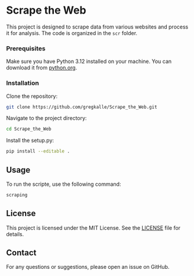 # Scrape the Web

This project is designed to scrape data from various websites and process it for analysis. The code is organized in the `scr` folder.

### Prerequisites

Make sure you have Python 3.12 installed on your machine. You can download it from [python.org](https://www.python.org/).

### Installation

Clone the repository:
```sh
git clone https://github.com/gregkalle/Scrape_the_Web.git
```

Navigate to the project directory:
```sh
cd Scrape_the_Web
```

Install the setup.py:
```sh
pip install --editable .
```

## Usage

To run the scripte, use the following command:
    
```sh
scraping
```

## License

This project is licensed under the MIT License. See the [LICENSE](LICENSE) file for details.

## Contact

For any questions or suggestions, please open an issue on GitHub.
